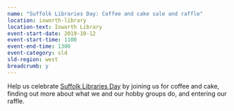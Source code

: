 ```yaml
---
name: "Suffolk Libraries Day: Coffee and cake sale and raffle"
location: ixworth-library
location-text: Ixworth Library
event-start-date: 2019-10-12
event-start-time: 1100
event-end-time: 1300
event-category: sld
sld-region: west
breadcrumb: y
---
```


Help us celebrate [Suffolk Libraries Day](/suffolk-libraries-day/) by joining us for coffee and cake, finding out more about what we and our hobby groups do, and entering our raffle.
